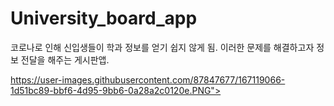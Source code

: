 # University_board_app

코로나로 인해 신입생들이 학과 정보를 얻기 쉽지 않게 됨. 이러한 문제를 해결하고자 정보 전달을 해주는 게시판앱.




https://user-images.githubusercontent.com/87847677/167119066-1d51bc89-bbf6-4d95-9bb6-0a28a2c0120e.PNG">

